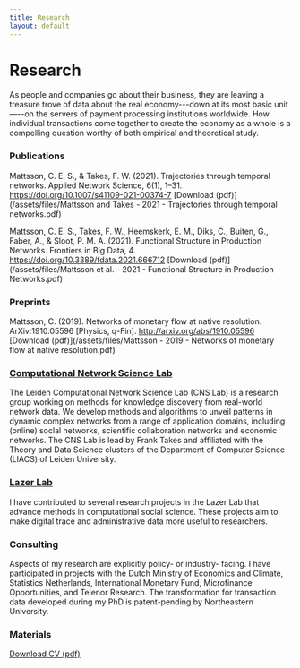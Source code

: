 ```yaml
---
title: Research
layout: default
---
```


# Research
As people and companies go about their business, they are leaving a treasure trove of data about the real economy---down at its most basic unit—--on the servers of payment processing institutions worldwide. How individual transactions come together to create the economy as a whole is a compelling question worthy of both empirical and theoretical study.

### Publications

Mattsson, C. E. S., & Takes, F. W. (2021). Trajectories through temporal networks. Applied Network Science, 6(1), 1–31. https://doi.org/10.1007/s41109-021-00374-7 [Download (pdf)](/assets/files/Mattsson and Takes - 2021 - Trajectories through temporal networks.pdf)


Mattsson, C. E. S., Takes, F. W., Heemskerk, E. M., Diks, C., Buiten, G., Faber, A., & Sloot, P. M. A. (2021). Functional Structure in Production Networks. Frontiers in Big Data, 4. https://doi.org/10.3389/fdata.2021.666712 [Download (pdf)](/assets/files/Mattsson et al. - 2021 - Functional Structure in Production Networks.pdf)

### Preprints

Mattsson, C. (2019). Networks of monetary flow at native resolution. ArXiv:1910.05596 [Physics, q-Fin]. http://arxiv.org/abs/1910.05596 [Download (pdf)](/assets/files/Mattsson - 2019 - Networks of monetary flow at native resolution.pdf)

### [Computational Network Science Lab](https://www.computationalnetworkscience.org/)

The Leiden Computational Network Science Lab (CNS Lab) is a research group working on methods for knowledge discovery from real-world network data. We develop methods and algorithms to unveil patterns in dynamic complex networks from a range of application domains, including (online) soclal networks, scientific collaboration networks and economic networks. The CNS Lab is lead by Frank Takes and affiliated with the Theory and Data Science clusters of the Department of Computer Science (LIACS) of Leiden University.

### [Lazer Lab](https://lazerlab.net/)

I have contributed to several research projects in the Lazer Lab that advance methods in computational social science. These projects aim to make digital trace and administrative data more useful to researchers.

### Consulting
Aspects of my research are explicitly policy- or industry- facing. I have participated in projects with the Dutch Ministry of Economics and Climate, Statistics Netherlands, International Monetary Fund, Microfinance Opportunities, and Telenor Research. The transformation for transaction data developed during my PhD is patent-pending by Northeastern University.

### Materials
[Download CV (pdf)](/assets/files/Mattsson_CV.pdf)

